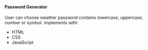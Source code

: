 #### Password Generator
User can choose weather password contains lowercase, uppercase, number or symbol.
implements with:
- HTML
- CSS
- JavaScript




